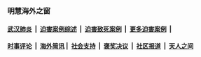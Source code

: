 
### 明慧海外之窗

####  [武汉肺炎](indexes/365.md?t=01060400) &nbsp;|&nbsp;  [迫害案例综述](indexes/328.md?t=01060400) &nbsp;|&nbsp; [迫害致死案例](indexes/277.md?t=01060400)  &nbsp;|&nbsp; [更多迫害案例](indexes/81.md?t=01060400)  &nbsp;|&nbsp; 
####  [时事评论](indexes/251.md?t=01060400) &nbsp;|&nbsp; [海外简讯](indexes/245.md?t=01060400)&nbsp;|&nbsp;  [社会支持](indexes/140.md?t=01060400) &nbsp;|&nbsp; [褒奖决议](indexes/282.md?t=01060400) &nbsp;|&nbsp; [社区报道](indexes/91.md?t=01060400)  &nbsp;|&nbsp; [天人之间](indexes/78.md?t=01060400) 

